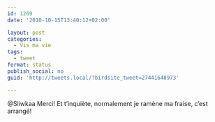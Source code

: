 ```yaml
---
id: 1269
date: '2010-10-15T13:40:12+02:00'

layout: post
categories:
  - Vis ma vie
tags:
  - tweet
format: status
publish_social: no
guid: 'http://tweets.local/?birdsite_tweet=27441648973'

---
```


@Sliwkaa Merci! Et t’inquiète, normalement je ramène ma fraise, c’est arrangé!